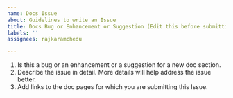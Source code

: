 ```yaml
---
name: Docs Issue
about: Guidelines to write an Issue
title: Docs Bug or Enhancement or Suggestion (Edit this before submitting)
labels: ''
assignees: rajkaramchedu

---
```


1. Is this a bug or an enhancement or a suggestion for a new doc section.
2. Describe the issue in detail. More details will help address the issue better. 
3. Add links to the doc pages for which you are submitting this Issue.
